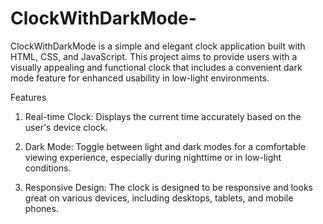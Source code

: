 # ClockWithDarkMode-
ClockWithDarkMode is a simple and elegant clock application built with HTML, CSS, and JavaScript.
This project aims to provide users with a visually appealing and functional clock that includes 
a convenient dark mode feature for enhanced usability in low-light environments.

Features

1. Real-time Clock: Displays the current time accurately based on the user's device clock.

2. Dark Mode: Toggle between light and dark modes for a comfortable viewing experience, especially during nighttime or in low-light conditions.

3. Responsive Design: The clock is designed to be responsive and looks great on various devices, including desktops, tablets, and mobile phones.


